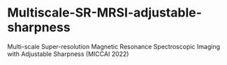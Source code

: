 # Multiscale-SR-MRSI-adjustable-sharpness
Multi-scale Super-resolution Magnetic Resonance Spectroscopic Imaging with Adjustable Sharpness (MICCAI 2022)
